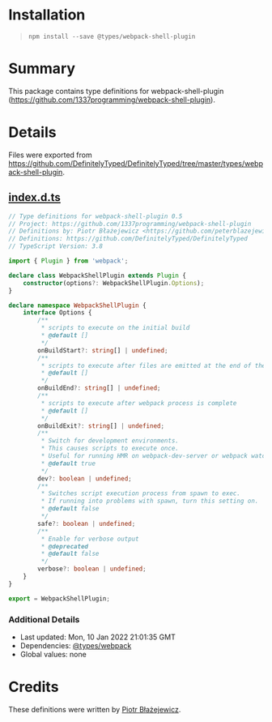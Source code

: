 # Installation
> `npm install --save @types/webpack-shell-plugin`

# Summary
This package contains type definitions for webpack-shell-plugin (https://github.com/1337programming/webpack-shell-plugin).

# Details
Files were exported from https://github.com/DefinitelyTyped/DefinitelyTyped/tree/master/types/webpack-shell-plugin.
## [index.d.ts](https://github.com/DefinitelyTyped/DefinitelyTyped/tree/master/types/webpack-shell-plugin/index.d.ts)
````ts
// Type definitions for webpack-shell-plugin 0.5
// Project: https://github.com/1337programming/webpack-shell-plugin
// Definitions by: Piotr Błażejewicz <https://github.com/peterblazejewicz>
// Definitions: https://github.com/DefinitelyTyped/DefinitelyTyped
// TypeScript Version: 3.8

import { Plugin } from 'webpack';

declare class WebpackShellPlugin extends Plugin {
    constructor(options?: WebpackShellPlugin.Options);
}

declare namespace WebpackShellPlugin {
    interface Options {
        /**
         * scripts to execute on the initial build
         * @default []
         */
        onBuildStart?: string[] | undefined;
        /**
         * scripts to execute after files are emitted at the end of the compilation
         * @default []
         */
        onBuildEnd?: string[] | undefined;
        /**
         * scripts to execute after webpack process is complete
         * @default []
         */
        onBuildExit?: string[] | undefined;
        /**
         * Switch for development environments.
         * This causes scripts to execute once.
         * Useful for running HMR on webpack-dev-server or webpack watch mode.
         * @default true
         */
        dev?: boolean | undefined;
        /**
         * Switches script execution process from spawn to exec.
         * If running into problems with spawn, turn this setting on.
         * @default false
         */
        safe?: boolean | undefined;
        /**
         * Enable for verbose output
         * @deprecated
         * @default false
         */
        verbose?: boolean | undefined;
    }
}

export = WebpackShellPlugin;

````

### Additional Details
 * Last updated: Mon, 10 Jan 2022 21:01:35 GMT
 * Dependencies: [@types/webpack](https://npmjs.com/package/@types/webpack)
 * Global values: none

# Credits
These definitions were written by [Piotr Błażejewicz](https://github.com/peterblazejewicz).
